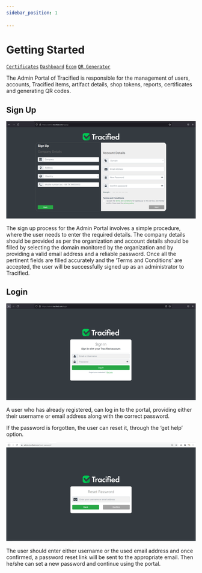 ```yaml
---
sidebar_position: 1 

---
```



# Getting Started
[`Certificates`](./certificates) [`Dashboard`](./dashborad) [`Ecom`](./Ecom) [`QR Generator`](./QRGen)

The Admin Portal of Tracified is responsible for the management of users, accounts, Tracified items, artifact details, shop tokens, reports, certificates and generating QR codes. 





## Sign Up 

![MarineGEO circle logo](../../static/img/Picture1.png "MarineGEO logo")


The sign up process for the Admin Portal involves a simple procedure, where the user needs to enter the required details. The company     details should be provided as per the organization and account details should be filled by selecting the domain monitored by the organization and by providing a valid email address and a reliable password. Once all the pertinent fields are filled accurately and the ‘Terms  and Conditions’ are accepted, the user will be successfully signed up as an administrator to Tracified. 


## Login

![MarineGEO circle logo](../../static/img/adminlogin.png "MarineGEO logo")


A user who has already registered, can log in to the portal, providing either their username or email address along with the correct password. 

If the password is forgotten, the user can reset it, through the ‘get help’ option.


![MarineGEO circle logo](../../static/img/forgotpw.png "MarineGEO logo")

The user should enter either username or the used email address and once confirmed, a password reset link will be sent to the appropriate email. Then he/she can set a new password and continue using the portal.


